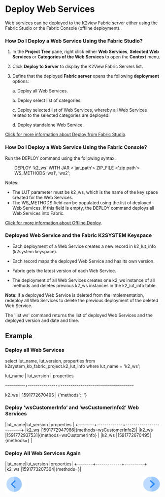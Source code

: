 # Deploy Web Services

Web services can be deployed to the K2view Fabric server either using the Fabric Studio or the Fabric Console (offline deployment).

### How Do I Deploy a Web Service Using the Fabric Studio?

1. In the **Project Tree** pane, right click either **Web Services**, **Selected Web Services** or **Categories of the Web Services** to open the **Context** menu.
2. Click **Deploy to Server** to display the K2View Fabric Servers list.
3. Define that the deployed **Fabric server** opens the following **deployment** options: 
    
    a. Deploy all Web Services.
    
    b. Deploy select list of categories.
   
    c. Deploy selected list of Web Services, whereby all Web Services related to the selected categories are deployed.
    
    d. Deploy standalone Web Service.
     

[Click for more information about Deploy from Fabric Studio](/articles/16_deploy_fabric/02_deploy_from_Fabric_Studio.md).

### How Do I Deploy a Web Service Using the Fabric Console?

Run the DEPLOY command using the following syntax:

<p style="padding-left: 30px;">DEPLOY ‘k2_ws’ WITH JAR <'jar_path'> ZIP_FILE <'zip path'> WS_METHODS ‘ws1’, ‘ws2’;  </p>

Notes: 

- The LUT parameter must be k2_ws, which is the name of the key space created for the Web Services. 
- The WS_METHODS field can be populated using the list of deployed Web Services. If this field is empty, the DEPLOY command deploys all Web Services into Fabric. 

[Click for more information about Offline Deploy](/articles/16_deploy_fabric/03_offline_deploy.md).

### Deployed Web Service and the Fabric K2SYSTEM Keyspace  

- Each deployment of a Web Service creates a new record in k2_lut_info (k2system keyspace). 

- Each record maps the deployed Web Service and has its own version.

- Fabric gets the latest version of each Web Service.

- The deployment of all Web Services creates one k2_ws instance of all methods and deletes previous k2_ws instances in the k2_lut_info table.


**Note**: if a deployed Web Service is deleted from the implementation, redeploy all Web Services to delete the previous deployment of the deleted Web Service.

The 'list ws' command returns the list of deployed Web Services and the deployed version and date and time.

## Example 

### Deploy all Web Services  

select lut_name, lut_version, properties from k2system_kb_fabric_project.k2_lut_info where lut_name = 'k2_ws’; 

lut_name | lut_version  | properties

----------+---------------+-------------------------------------

k2_ws | 1591772670495 | {'methods': ''}

### Deploy 'wsCustomerInfo’ and ‘wsCustomerInfo2’ Web Services 

|lut_name|lut_version  |properties               |
+--------+-------------+-------------------------+
|k2_ws   |1591772947986|{methods=wsCustomerInfo2}|
|k2_ws   |1591772937531|{methods=wsCustomerInfo}  |
|k2_ws   |1591772670495|{methods=}                                |

### Deploy All Web Services Again 

|lut_name|lut_version  |properties|
+--------+-------------+----------+
|k2_ws   |1591773207364|{methods=}|

[![Previous](/articles/images/Previous.png)](/articles/15_web_services/06_web_services_code_examples.md)[<img align="right" width="60" height="54" src="/articles/images/Next.png">](/articles/15_web_services/08_web_services_input_parameters.md)
